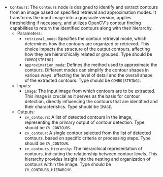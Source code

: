 - `Contours`: The `Contours` node is designed to identify and extract contours from an image based on specified retrieval and approximation modes. It transforms the input image into a grayscale version, applies thresholding if necessary, and utilizes OpenCV's contour finding capabilities to return the identified contours along with their hierarchy.
    - Parameters:
        - `retrieval_mode`: Specifies the contour retrieval mode, which determines how the contours are organized or retrieved. This choice impacts the structure of the output contours, affecting how they are hierarchically related or grouped. Type should be `COMBO[STRING]`.
        - `approximation_mode`: Defines the method used to approximate the contours. Different modes can simplify the contour shapes in various ways, affecting the level of detail and the overall shape of the extracted contours. Type should be `COMBO[STRING]`.
    - Inputs:
        - `image`: The input image from which contours are to be extracted. This image is crucial as it serves as the basis for contour detection, directly influencing the contours that are identified and their characteristics. Type should be `IMAGE`.
    - Outputs:
        - `cv_contours`: A list of detected contours in the image, representing the primary output of contour detection. Type should be `CV_CONTOURS`.
        - `cv_contour`: A single contour selected from the list of detected contours, based on specific criteria or processing steps. Type should be `CV_CONTOUR`.
        - `cv_contours_hierarchy`: The hierarchical representation of contours, indicating the relationship between contour levels. This hierarchy provides insight into the nesting and organization of contours within the image. Type should be `CV_CONTOURS_HIERARCHY`.
